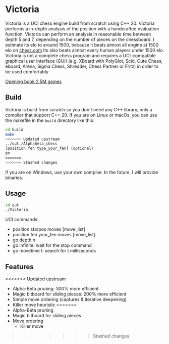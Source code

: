 # Victoria
Victoria is a UCI chess engine build from scratch using C++ 20.
Victoria performs a in-depth analysis of the position with a handcrafted evaluation function.
Victoria can perform an analysis in reasonable time between depth 5 and 7, depending on the number of pieces on the chessboard.
I estimate its elo to around 1500, because it beats almost all engine at 1500 elo on [chess.com](www.chess.com)
Its also beats almost every human players under 1500 elo.
Victoria is not a complete chess program and requires a UCI-compatible graphical user interface (GUI) (e.g. XBoard with PolyGlot, Scid, Cute Chess, eboard, Arena, Sigma Chess, Shredder, Chess Partner or Fritz) in order to be used comfortably

[Opening book 2.5M games](https://mega.nz/file/fFl1CK4I#gMdpOIj_1FSgyxZzVhFHoJPsaeJYWjTjygSgOaUOTsQ)

## Build
Victoria is build from scratch so you don't need any C++ library, only a compiler that support C++ 20.
If you are on Linux or macOs, you can use the makefile in the ```build``` directory like this:
```bash
cd build
make
<<<<<<< Updated upstream
../out./AlphaBeta_chess
[position fen type_your_fen] (optional)
go
=======
>>>>>>> Stashed changes
```
If you are on Windows, use your own compiler.
In the future, I will provide binaries.

## Usage
```bash
cd out
./Victoria
```
UCI commands:
+ position starpos moves [move_list]
+ position fen your_fen moves [move_list]
+ go depth n
+ go infinite: wait for the stop command
+ go movetime t: search for t milliseconds

## Features
<<<<<<< Updated upstream
+ Alpha-Beta pruning: 300% more efficient
+ Magic bitboard for sliding pieces: 200% more efficient
+ Simple move ordering (captures & iterative deepening)
+ Killer move heuristic
=======
+ Alpha-Beta pruning
+ Magic bitboard for sliding pieces
+ Move ordering
    + Killer move
>>>>>>> Stashed changes
